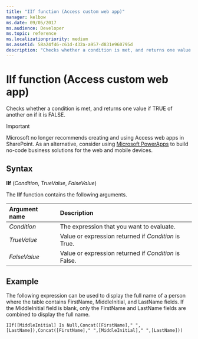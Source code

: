```yaml
---
title: "IIf function (Access custom web app)"
manager: kelbow
ms.date: 09/05/2017
ms.audience: Developer
ms.topic: reference 
ms.localizationpriority: medium
ms.assetid: 58a24f46-c61d-432a-a957-d831e960795d
description: "Checks whether a condition is met, and returns one value if TRUE of another on if it is FALSE."
---
```


# IIf function (Access custom web app)

Checks whether a condition is met, and returns one value if TRUE of another on if it is FALSE.
  
> [!IMPORTANT]
> Microsoft no longer recommends creating and using Access web apps in SharePoint. As an alternative, consider using [Microsoft PowerApps](https://powerapps.microsoft.com/en-us/) to build no-code business solutions for the web and mobile devices.
  
## Syntax

**IIf** (*Condition*, *TrueValue*, *FalseValue*)
  
The **IIf** function contains the following arguments.
  
|**Argument name**|**Description**|
|:-----|:-----|
| *Condition*  <br/> |The expression that you want to evaluate.  <br/> |
| *TrueValue*  <br/> |Value or expression returned if *Condition*  is True.  <br/> |
| *FalseValue*  <br/> |Value or expression returned if *Condition*  is False.  <br/> |

## Example

The following expression can be used to display the full name of a person where the table contains FirstName, MiddleInitial, and LastName fields. If the MiddleInitial field is blank, only the FirstName and LastName fields are combined to display the full name.
  
`IIf([MiddleInitial] Is Null,Concat([FirstName]," ",[LastName]),Concat([FirstName]," ",[MiddleInitial]," ",[LastName]))`
